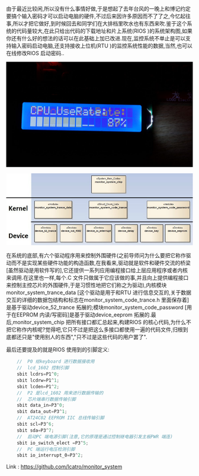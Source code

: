 由于最近比较闲,所以没有什么事情好做,于是想起了去年台风的一晚上和博记约定要搞个输入密码才可以启动电脑的硬件,不过后来因许多原因而不了了之,今忆起往事,所以才把它做好,到时候回去和同学们在大排档里吹水也有东西来吹.鉴于这个系统的代码量较大,在此只给出代码的下载地址和片上系统(RIOS )的系统架构图,如果你还有什么好的想法的话可以在此基础上加已改进.现在,监控系统不单止是可以支持输入密码启动电脑,还支持接收上位机(RTU )的监控系统性能的数据,当然,也可以在线修改RIOS 启动密码..


![img](pic_temp8\psb1.jpg)



![图片](pic_temp8\psb2.jpg)




在系统的底部,有六个驱动程序用来控制外围硬件(之前导师问为什么要把它称作驱动而不是实现某些硬件功能的构造函数,在我看来,驱动就是软件和硬件交流的桥梁[虽然驱动是用软件写的],它还提供一系列应用编程接口给上层应用程序或者内核来调用.在这里也一样,每个.C 文件只做属于它应该做的事,并且向上提供编程接口来控制主控芯片的外围硬件,于是习惯性地把它们称之为驱动),内核模块monitor_system_trance_data [这个驱动是用于和RTU 进行信息交互的,关于数据交互的详细的数据包结构和标志在monitor_system_code_trance.h 里面保存着]是基于驱动device_52_trance 拓展的;模块monitor_system_code_password [用于在EEPROM 内读/写密码]是基于驱动device_eeprom 拓展的.最后,monitor_system_chip 把所有接口都汇总起来,构建RIOS 的核心代码,为什么不把它称作内核呢?觉得吧,它只不过是把这么多接口都使用一遍的代码文件,归根到底都还只是"使用别人的东西","只不过是这些代码的用户罢了".



最后还要提及的就是RIOS 使用到的引脚定义:



```c
    //  P0 给keyboard 进行数据接收用
    //  lcd_1602 控制引脚 
    sbit lcdrs=P1^0;
    sbit lcdrw=P1^1;
    sbit lcden=P1^2;
    //  P2 是lcd_1602 用来进行数据传输的
    //  芯片端串行数据传输引脚
    sbit data_in=P3^0;
    sbit data_out=P3^1;
    //  AT24C02 EEPROM IIC 总线传输引脚
    sbit scl=P3^6;
    sbit sda=P3^7;
    //  启动PC 端电源引脚(注意,它的原理是通过控制继电器引发主板PWR 端连)
    sbit io_switch_elect =P3^5;
    //  PC 端运行电压检测引脚
    sbit io_interrupt_0=P3^2;
```



Link : https://github.com/lcatro/monitor_system